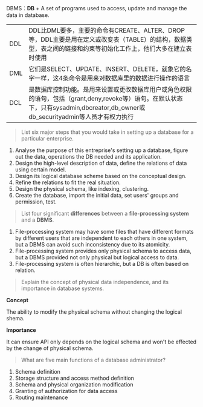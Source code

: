 DBMS：**DB** + A set of programs used to access, update and manage the data in database.



|      |                                                              |
| ---- | ------------------------------------------------------------ |
| DDL  | DDL比DML要多，主要的命令有CREATE、ALTER、DROP等，DDL主要是用在定义或改变表（TABLE）的结构，数据类型，表之间的链接和约束等初始化工作上，他们大多在建立表时使用 |
| DML  | 它们是SELECT、UPDATE、INSERT、DELETE，就象它的名字一样，这4条命令是用来对数据库里的数据进行操作的语言 |
| DCL  | 是数据库控制功能。是用来设置或更改数据库用户或角色权限的语句，包括（grant,deny,revoke等）语句。在默认状态下，只有sysadmin,dbcreator,db_owner或db_securityadmin等人员才有权力执行 |



> List six major steps that you would take in setting up a database for a particular enterprise.

1. Analyse the purpose of this entreprise's setting up a database, figure out the data, operations the DB needed and its application.
2. Design the high-level description of data, define the relations of data using certain model.
3. Design its logical database scheme based on the conceptual design.
4. Refine the relations to fit the real situation.
5. Design the physical schema, like indexing, clustering.
6. Create the database, import the initial data, set users' groups and permission, test.



> List four significant **differences** between a **file-processing system** and a **DBMS**.

1. File-processing system may have some files that have different formats by different users that are independent to each others in one system, but a DBMS can avoid such inconsistency due to its atomicity.
2. File-processing system provides only physical schema to access data, but a DBMS provided not only physical but logical access to data.
3. File-processing system is often hierarchic, but a DB is often based on relation.



> Explain the concept of physical data independence, and its importance in database systems.

**Concept**

The ability to modify the physical schema without changing the logical shema.

**Importance**

It can ensure API only depends on the logical schema and won't be effected by the change of physical schema.



>What are five main functions of a database administrator?

1. Schema definition
2. Storage structure and access method definition
3. Schema and physical organization modification
4. Granting of authorization for data access
5. Routing maintenance